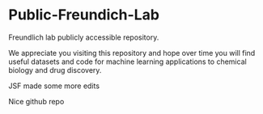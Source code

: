 # Public-Freundich-Lab
Freundlich lab publicly accessible repository.

We appreciate you visiting this repository and hope over time you will find useful datasets and code for machine learning applications to chemical biology and drug discovery.

JSF made some more edits



Nice github repo
